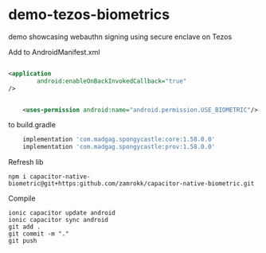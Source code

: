 # demo-tezos-biometrics

demo showcasing webauthn signing using secure enclave on Tezos

Add to AndroidManifest.xml

```xml

<application
        android:enableOnBackInvokedCallback="true"
/>


    <uses-permission android:name="android.permission.USE_BIOMETRIC"/>
```

to build.gradle

```gradle
    implementation 'com.madgag.spongycastle:core:1.58.0.0'
    implementation 'com.madgag.spongycastle:prov:1.58.0.0'
```

Refresh lib

```
npm i capacitor-native-biometric@git+https:github.com/zamrokk/capacitor-native-biometric.git
```

Compile

```
ionic capacitor update android
ionic capacitor sync android
git add .
git commit -m "."
git push
```
